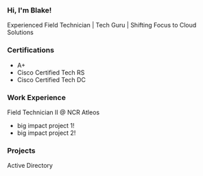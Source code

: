 ### Hi, I'm Blake!
Experienced Field Technician | Tech Guru | Shifting Focus to Cloud Solutions

### Certifications
- A+
- Cisco Certified Tech RS
- Cisco Certified Tech DC

### Work Experience
Field Technician II @ NCR Atleos
- big impact project 1!
- big impact project 2!

### Projects
Active Directory

